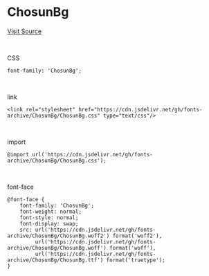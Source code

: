 # ChosunBg

[Visit Source](https://event.chosun.com/100/100font.html)

&nbsp;

CSS

```
font-family: 'ChosunBg';
```

&nbsp;

link

```
<link rel="stylesheet" href="https://cdn.jsdelivr.net/gh/fonts-archive/ChosunBg/ChosunBg.css" type="text/css"/>
```

&nbsp;

import

```
@import url('https://cdn.jsdelivr.net/gh/fonts-archive/ChosunBg/ChosunBg.css');
```

&nbsp;

font-face

```
@font-face {
    font-family: 'ChosunBg';
    font-weight: normal;
    font-style: normal;
    font-display: swap;
    src: url('https://cdn.jsdelivr.net/gh/fonts-archive/ChosunBg/ChosunBg.woff2') format('woff2'),
         url('https://cdn.jsdelivr.net/gh/fonts-archive/ChosunBg/ChosunBg.woff') format('woff'),
         url('https://cdn.jsdelivr.net/gh/fonts-archive/ChosunBg/ChosunBg.ttf') format('truetype');
}
```
